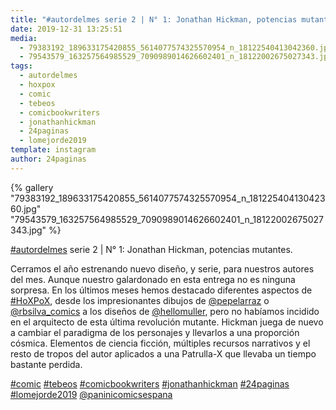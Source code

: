 ```yaml
---
title: "#autordelmes serie 2 | N° 1: Jonathan Hickman, potencias mutantes"
date: 2019-12-31 13:25:51
media: 
  - 79383192_189633175420855_5614077574325570954_n_18122540413042360.jpg
  - 79543579_163257564985529_7090989014626602401_n_18122002675027343.jpg
tags: 
  - autordelmes
  - hoxpox
  - comic
  - tebeos
  - comicbookwriters
  - jonathanhickman
  - 24paginas
  - lomejorde2019
template: instagram
author: 24paginas
---
```


{% gallery "79383192_189633175420855_5614077574325570954_n_18122540413042360.jpg" "79543579_163257564985529_7090989014626602401_n_18122002675027343.jpg" %}

[#autordelmes](/etiquetas/autordelmes) serie 2 | N° 1: Jonathan Hickman, potencias mutantes.

Cerramos el año estrenando nuevo diseño, y serie, para nuestros autores del mes. Aunque nuestro galardonado en esta entrega no es ninguna sorpresa. En los últimos meses hemos destacado diferentes aspectos de [#HoXPoX](/etiquetas/hoxpox), desde los impresionantes dibujos de [@pepelarraz](https://instagram.com/pepelarraz) o [@rbsilva_comics](https://instagram.com/rbsilva_comics) a los diseños de [@hellomuller](https://instagram.com/hellomuller), pero no habíamos incidido en el arquitecto de esta última revolución mutante. Hickman juega de nuevo a cambiar el paradigma de los personajes y llevarlos a una proporción cósmica. Elementos de ciencia ficción, múltiples recursos narrativos y el resto de tropos del autor aplicados a una Patrulla-X que llevaba un tiempo bastante perdida.

[#comic](/etiquetas/comic) [#tebeos](/etiquetas/tebeos) [#comicbookwriters](/etiquetas/comicbookwriters) [#jonathanhickman](/etiquetas/jonathanhickman) [#24paginas](/etiquetas/24paginas) [#lomejorde2019](/etiquetas/lomejorde2019) [@paninicomicsespana](https://instagram.com/paninicomicsespana)
